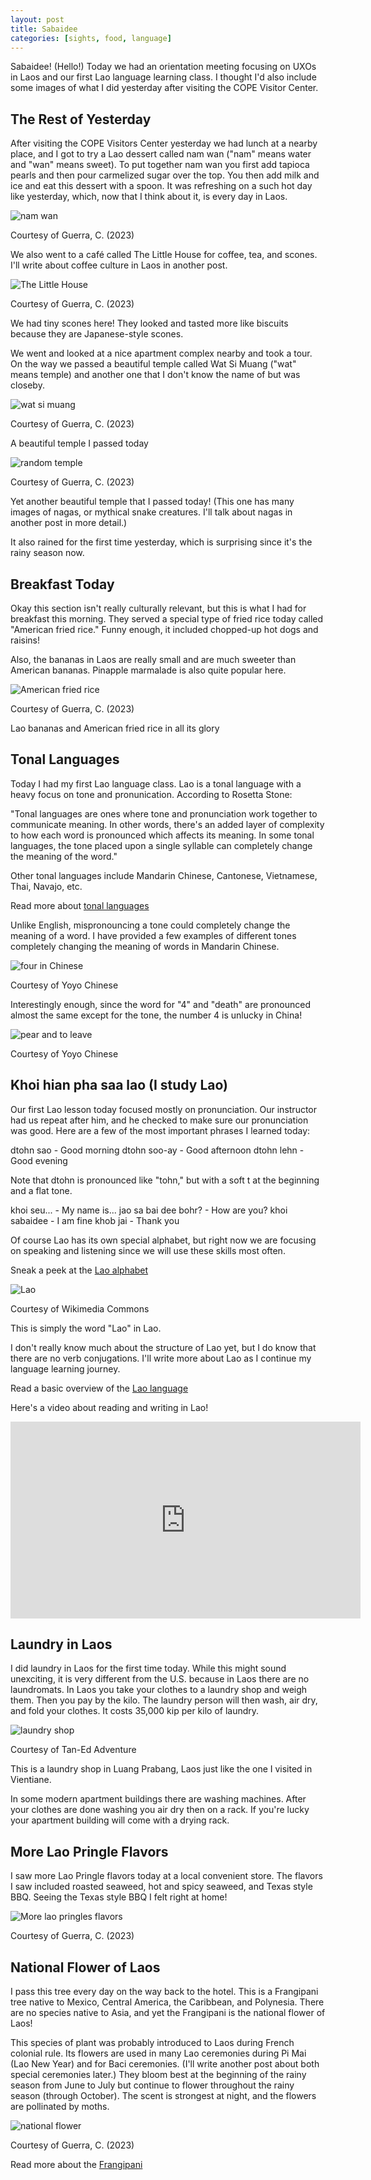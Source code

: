 ```yaml
---
layout: post
title: Sabaidee
categories: [sights, food, language]
---
```


Sabaidee! (Hello!) Today we had an orientation meeting focusing on UXOs in Laos and our first Lao language learning class. I thought I'd also include some images of what I did yesterday after visiting the COPE Visitor Center. 

## The Rest of Yesterday

After visiting the COPE Visitors Center yesterday we had lunch at a nearby place, and I got to try a Lao dessert called nam wan ("nam" means water and "wan" means sweet). To put together nam wan you first add tapioca pearls and then pour carmelized sugar over the top. You then add milk and ice and eat this dessert with a spoon. It was refreshing on a such hot day like yesterday, which, now that I think about it, is every day in Laos.  

![nam wan](https://lh3.googleusercontent.com/pw/AIL4fc902legd2TvjBlOsKkb0Tk93BC_X2asM_J3OTpqM7NEm1gsBvKEJxjtEXdYZpuzX5X5JmKq1-cQi8FBHCzfD5HtqY7CFvCUhslh92kO3Zz5ZOg2p3_j=w1000)

Courtesy of Guerra, C. (2023)

We also went to a café called The Little House for coffee, tea, and scones. I'll write about coffee culture in Laos in another post. 

![The Little House](https://lh3.googleusercontent.com/pw/AIL4fc8gQ7xG1VwGGeMEu3Gni1MiwN7rUTo1TwTmBEZwYnNAOcqR9R56p8H9pp6CbEagVhIOaf5HjdUUIUpWiyJydul5kFJNwF3za4XeAWZLWDM8AZHNsZfb=w1000)

Courtesy of Guerra, C. (2023)

We had tiny scones here! They looked and tasted more like biscuits because they are Japanese-style scones. 

We went and looked at a nice apartment complex nearby and took a tour. On the way we passed a beautiful temple called Wat Si Muang ("wat" means temple) and another one that I don't know the name of but was closeby. 

![wat si muang](https://lh3.googleusercontent.com/pw/AIL4fc_jfYlhlNglFbckEi4CtU9Rl4YoLT1Cv30QleoMdpYaUnBcKisJVdJP0DzVGmeowRJhW7rEkTdoD80Yv-OhCCjXq0xfPa9nRuk73ycphYStm56kFD-y=w1000)

Courtesy of Guerra, C. (2023)

A beautiful temple I passed today

![random temple](https://lh3.googleusercontent.com/pw/AIL4fc83bJiljesPD0WL5hgxJ2AWOxqtpqABmcnl2j6sKHFtLif-rvmwpAzoDkdemVtgBxND8lIe4sfM6NJce_6IWy8sXVXOL3bR6OgqdNY5TKdUL32l0F3J=w1000)

Courtesy of Guerra, C. (2023)

Yet another beautiful temple that I passed today! (This one has many images of nagas, or mythical snake creatures. I'll talk about nagas in another post in more detail.)

It also rained for the first time yesterday, which is surprising since it's the rainy season now.

## Breakfast Today

Okay this section isn't really culturally relevant, but this is what I had for breakfast this morning. They served a special type of fried rice today called "American fried rice." Funny enough, it included chopped-up hot dogs and raisins! 

Also, the bananas in Laos are really small and are much sweeter than American bananas. Pinapple marmalade is also quite popular here. 

![American fried rice](https://lh3.googleusercontent.com/pw/AIL4fc-vdslsBcYdPifWLy31f3fZVbpkbb41328fO5jqbVOvlBlXu87B5iqh_E6oQbRefe_JhS728AM7SLzZV_vfrKg0NcbZGyQrkvLrALDIBVXX3G9zzbNx=w1000)

Courtesy of Guerra, C. (2023)

Lao bananas and American fried rice in all its glory

## Tonal Languages

Today I had my first Lao language class. Lao is a tonal language with a heavy focus on tone and pronunication. According to Rosetta Stone:

"Tonal languages are ones where tone and pronunciation work together to communicate meaning. In other words, there's an added layer of complexity to how each word is pronounced which affects its meaning. In some tonal languages, the tone placed upon a single syllable can completely change the meaning of the word." 

Other tonal languages include Mandarin Chinese, Cantonese, Vietnamese, Thai, Navajo, etc. 

Read more about [tonal languages](https://blog.rosettastone.com/what-are-tonal-languages/#:~:text=Tonal%20languages%20are%20ones%20where,the%20meaning%20of%20the%20word!)

Unlike English, mispronouncing a tone could completely change the meaning of a word. I have provided a few examples of different tones completely changing the meaning of words in Mandarin Chinese. 

![four in Chinese](https://cdn.yoyochinese.com/attachment/upload/blog/image/4_death_0.png)

Courtesy of Yoyo Chinese

Interestingly enough, since the word for "4" and "death" are pronounced almost the same except for the tone, the number 4 is unlucky in China!

![pear and to leave](https://cdn.yoyochinese.com/attachment/upload/blog/image/pear_leave.png)

Courtesy of Yoyo Chinese

## Khoi hian pha saa lao (I study Lao)

Our first Lao lesson today focused mostly on pronunciation. Our instructor had us repeat after him, and he checked to make sure our pronunciation was good. Here are a few of the most important phrases I learned today:

dtohn sao - Good morning
dtohn soo-ay - Good afternoon
dtohn lehn - Good evening

Note that dtohn is pronounced like "tohn," but with a soft t at the beginning and a flat tone.

khoi seu... - My name is... 
jao sa bai dee bohr? - How are you? 
khoi sabaidee - I am fine
khob jai - Thank you

Of course Lao has its own special alphabet, but right now we are focusing on speaking and listening since we will use these skills most often. 

Sneak a peek at the [Lao alphabet](https://www.luangprabang-laos.com/The-Lao-alphabet)

![Lao](https://upload.wikimedia.org/wikipedia/commons/thumb/c/cd/Laos_in_Lao.svg/1200px-Laos_in_Lao.svg.png)

Courtesy of Wikimedia Commons

This is simply the word "Lao" in Lao. 

I don't really know much about the structure of Lao yet, but I do know that there are no verb conjugations. I'll write more about Lao as I continue my language learning journey. 

Read a basic overview of the [Lao language](https://www.laos-guide-999.com/lao-language.html)

Here's a video about reading and writing in Lao! 

<iframe width="560" height="315" src="https://www.youtube.com/embed/igyQEk57vXw?si=1I1zGbS_qyqPqoed" title="YouTube video player" frameborder="0" allow="accelerometer; autoplay; clipboard-write; encrypted-media; gyroscope; picture-in-picture; web-share" allowfullscreen></iframe>

## Laundry in Laos

I did laundry in Laos for the first time today. While this might sound unexciting, it is very different from the U.S. because in Laos there are no laundromats. In Laos you take your clothes to a laundry shop and weigh them. Then you pay by the kilo. The laundry person will then wash, air dry, and fold your clothes. It costs 35,000 kip per kilo of laundry. 

![laundry shop](https://tanedventure.files.wordpress.com/2015/09/dscf9148.jpg?w=660)

Courtesy of Tan-Ed Adventure

This is a laundry shop in Luang Prabang, Laos just like the one I visited in Vientiane. 

In some modern apartment buildings there are washing machines. After your clothes are done washing you air dry then on a rack. If you're lucky your apartment building will come with a drying rack.

## More Lao Pringle Flavors

I saw more Lao Pringle flavors today at a local convenient store. The flavors I saw included roasted seaweed, hot and spicy seaweed, and Texas style BBQ. Seeing the Texas style BBQ I felt right at home!

![More lao pringles flavors](https://lh3.googleusercontent.com/pw/AIL4fc-pdp50Iwr0hJW44MZiu8mgXpo25zCVHtlmZFegqGCX-2MB2ZxJiMEbT9prViGwwkdFd_khKIHo7Wc0WqLYwhfZJgwNQYLKc3QI0mfn15diXaE_QAVv=w1000)

Courtesy of Guerra, C. (2023)

## National Flower of Laos

I pass this tree every day on the way back to the hotel. This is a Frangipani tree native to Mexico, Central America, the Caribbean, and Polynesia. There are no species native to Asia, and yet the Frangipani is the national flower of Laos!

This species of plant was probably introduced to Laos during French colonial rule. Its flowers are used in many Lao ceremonies during Pi Mai (Lao New Year) and for Baci ceremonies. (I'll write another post about both special ceremonies later.) They bloom best at the beginning of the rainy season from June to July but continue to flower throughout the rainy season (through October). The scent is strongest at night, and the flowers are pollinated by moths.

![national flower](https://lh3.googleusercontent.com/pw/AIL4fc-JfbIDd2WL63tXsxf85JzWS9WsHRExRLOPElkncGEMWM6f0us2E5iNk_dQXLXK2lewQ46pGK57rvWjr3axcbR2zXNBevlhLlWc-R-E8jUSHc0cvAIM=w1000)

Courtesy of Guerra, C. (2023)

Read more about the [Frangipani](https://www.pha-tad-ke.com/frangipani/#:~:text=The%20various%20species%20of%20Frangipani,the%20national%20flower%20of%20Laos!)

<!-- Hello and welcome. The only purpose of this post is to greet you when your site comes alive for the first time.  
This post will demonstrate some of the more common content & elements found in posts.  
Feel free to delete this post when you are ready to publish your first post.  

Lorem ipsum dolor sit amet, consectetur adipiscing elit. Fusce bibendum neque eget nunc mattis eu sollicitudin enim tincidunt. Vestibulum lacus tortor, ultricies id dignissim ac, bibendum in velit.

## Some great heading (h2)

Proin convallis mi ac felis pharetra aliquam. Curabitur dignissim accumsan rutrum. In arcu magna, aliquet vel pretium et, molestie et arcu.


Mauris lobortis nulla et felis ullamcorper bibendum. Phasellus et hendrerit mauris. Proin eget nibh a massa vestibulum pretium. Suspendisse eu nisl a ante aliquet bibendum quis a nunc. Praesent varius interdum vehicula. Aenean risus libero, placerat at vestibulum eget, ultricies eu enim. Praesent nulla tortor, malesuada adipiscing adipiscing sollicitudin, adipiscing eget est.

## Another great heading (h2)

Lorem ipsum dolor sit amet, consectetur adipiscing elit. Fusce bibendum neque eget nunc mattis eu sollicitudin enim tincidunt. Vestibulum lacus tortor, ultricies id dignissim ac, bibendum in velit.

### Some great subheading (h3)

Proin convallis mi ac felis pharetra aliquam. Curabitur dignissim accumsan rutrum. In arcu magna, aliquet vel pretium et, molestie et arcu. Mauris lobortis nulla et felis ullamcorper bibendum.

Phasellus et hendrerit mauris. Proin eget nibh a massa vestibulum pretium. Suspendisse eu nisl a ante aliquet bibendum quis a nunc.

### Some great subheading (h3)

Praesent varius interdum vehicula. Aenean risus libero, placerat at vestibulum eget, ultricies eu enim. Praesent nulla tortor, malesuada adipiscing adipiscing sollicitudin, adipiscing eget est.

> This quote will *change* your life. It will reveal the <i>secrets</i> of the universe, and all the wonders of humanity. Don't <em>misuse</em> it.

Lorem ipsum dolor sit amet, consectetur adipiscing elit. Fusce bibendum neque eget nunc mattis eu sollicitudin enim tincidunt.

### Some great subheading (h3)

Vestibulum lacus tortor, ultricies id dignissim ac, bibendum in velit. Proin convallis mi ac felis pharetra aliquam. Curabitur dignissim accumsan rutrum.

In arcu magna, aliquet vel pretium et, molestie et arcu. Mauris lobortis nulla et felis ullamcorper bibendum. Phasellus et hendrerit mauris.

#### You might want a sub-subheading (h4)

In arcu magna, aliquet vel pretium et, molestie et arcu. Mauris lobortis nulla et felis ullamcorper bibendum. Phasellus et hendrerit mauris.

In arcu magna, aliquet vel pretium et, molestie et arcu. Mauris lobortis nulla et felis ullamcorper bibendum. Phasellus et hendrerit mauris.

#### But it's probably overkill (h4)

In arcu magna, aliquet vel pretium et, molestie et arcu. Mauris lobortis nulla et felis ullamcorper bibendum. Phasellus et hendrerit mauris.

##### Could be a smaller sub-heading, `pacman` (h5)

In arcu magna, aliquet vel pretium et, molestie et arcu. Mauris lobortis nulla et felis ullamcorper bibendum. Phasellus et hendrerit mauris.

###### Small yet significant sub-heading  (h6)

In arcu magna, aliquet vel pretium et, molestie et arcu. Mauris lobortis nulla et felis ullamcorper bibendum. Phasellus et hendrerit mauris.

### Highlight the code please!!

{% highlight c %}
float Q_rsqrt( float number )
{
	long i;
	float x2, y;
	const float threehalfs = 1.5F;

	x2 = number * 0.5F;
	y  = number;
	i  = * ( long * ) &y;                       // evil floating point bit level hacking
	i  = 0x5f3759df - ( i >> 1 );               // what the fuck? 
	y  = * ( float * ) &i;
	y  = y * ( threehalfs - ( x2 * y * y ) );   // 1st iteration
//	y  = y * ( threehalfs - ( x2 * y * y ) );   // 2nd iteration, this can be removed

	return y;
}
{% endhighlight %}

### Oh hai, an unordered list!!

In arcu magna, aliquet vel pretium et, molestie et arcu. Mauris lobortis nulla et felis ullamcorper bibendum. Phasellus et hendrerit mauris.

- First item, yo
- Second item, dawg
- Third item, what what?!
- Fourth item, fo sheezy my neezy

### Oh hai, an ordered list!!

In arcu magna, aliquet vel pretium et, molestie et arcu. Mauris lobortis nulla et felis ullamcorper bibendum. Phasellus et hendrerit mauris.

1. First item, yo
2. Second item, dawg
3. Third item, what what?!
4. Fourth item, fo sheezy my neezy

## Headings are cool! (h2)

Proin eget nibh a massa vestibulum pretium. Suspendisse eu nisl a ante aliquet bibendum quis a nunc. Praesent varius interdum vehicula. Aenean risus libero, placerat at vestibulum eget, ultricies eu enim. Praesent nulla tortor, malesuada adipiscing adipiscing sollicitudin, adipiscing eget est.

Praesent nulla tortor, malesuada adipiscing adipiscing sollicitudin, adipiscing eget est.

Proin eget nibh a massa vestibulum pretium. Suspendisse eu nisl a ante aliquet bibendum quis a nunc.

### Tables

Title 1               | Title 2               | Title 3               | Title 4
--------------------- | --------------------- | --------------------- | ---------------------
lorem                 | lorem ipsum           | lorem ipsum dolor     | lorem ipsum dolor sit
lorem ipsum dolor sit | lorem ipsum dolor sit | lorem ipsum dolor sit | lorem ipsum dolor sit
lorem ipsum dolor sit | lorem ipsum dolor sit | lorem ipsum dolor sit | lorem ipsum dolor sit
lorem ipsum dolor sit | lorem ipsum dolor sit | lorem ipsum dolor sit | lorem ipsum dolor sit

Title 1 | Title 2 | Title 3 | Title 4
--- | --- | --- | ---
lorem | lorem ipsum | lorem ipsum dolor | lorem ipsum dolor sit
lorem ipsum dolor sit amet | lorem ipsum dolor sit amet consectetur | lorem ipsum dolor sit amet | lorem ipsum dolor sit
lorem ipsum dolor | lorem ipsum | lorem | lorem ipsum
lorem ipsum dolor | lorem ipsum dolor sit | lorem ipsum dolor sit amet | lorem ipsum dolor sit amet consectetur -->
